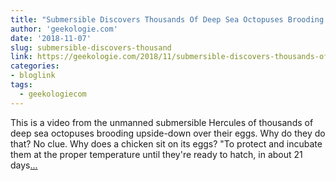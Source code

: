 ```yaml
---
title: "Submersible Discovers Thousands Of Deep Sea Octopuses Brooding Upside Down Over Their Eggs"
author: 'geekologie.com'
date: '2018-11-07'
slug: submersible-discovers-thousand
link: https://geekologie.com/2018/11/submersible-discovers-thousands-of-deep.php
categories:
- bloglink
tags:
  - geekologiecom
---
```


This is a video from the unmanned submersible Hercules of thousands of deep sea octopuses brooding upside-down over their eggs. Why do they do that? No clue. Why does a chicken sit on its eggs? "To protect and incubate them at the proper temperature until they're ready to hatch, in about 21 days[... <i class="fas fa-external-link-alt"></i>](https://geekologie.com/2018/11/submersible-discovers-thousands-of-deep.php)


